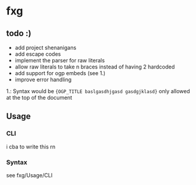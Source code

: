 # fxg

## todo :)
- add project shenanigans
- add escape codes
- implement the parser for raw literals
- allow raw literals to take n braces instead of having 2 hardcoded
- add support for ogp embeds (see 1.)
- improve error handling

1.: Syntax would be `{OGP_TITLE baslgasdhjgasd gasdgjklasd}` only allowed at the top of the document

## Usage

### CLI 

i cba to write this rn

### Syntax

see fxg/Usage/CLI
